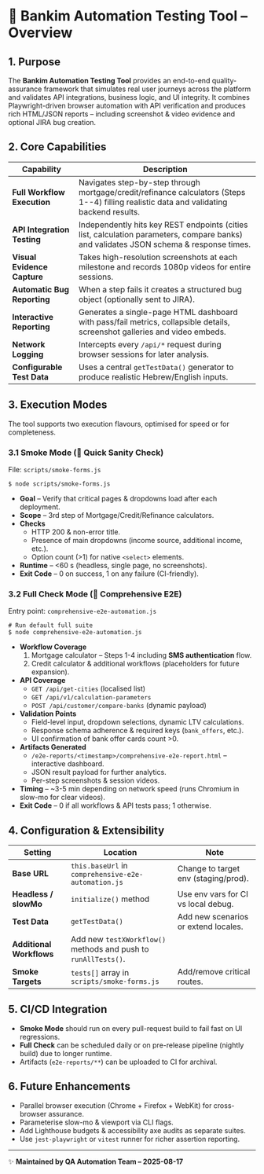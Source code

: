 # 🤖 Bankim Automation Testing Tool – Overview

## 1. Purpose
The **Bankim Automation Testing Tool** provides an end-to-end quality-assurance framework that simulates real user journeys across the platform and validates API integrations, business logic, and UI integrity.  It combines Playwright-driven browser automation with API verification and produces rich HTML/JSON reports – including screenshot & video evidence and optional JIRA bug creation.

## 2. Core Capabilities
| Capability | Description |
|------------|-------------|
| **Full Workflow Execution** | Navigates step-by-step through mortgage/credit/refinance calculators (Steps 1--4) filling realistic data and validating backend results. |
| **API Integration Testing** | Independently hits key REST endpoints (cities list, calculation parameters, compare banks) and validates JSON schema & response times. |
| **Visual Evidence Capture** | Takes high-resolution screenshots at each milestone and records 1080p videos for entire sessions. |
| **Automatic Bug Reporting** | When a step fails it creates a structured bug object (optionally sent to JIRA). |
| **Interactive Reporting** | Generates a single-page HTML dashboard with pass/fail metrics, collapsible details, screenshot galleries and video embeds. |
| **Network Logging** | Intercepts every `/api/*` request during browser sessions for later analysis. |
| **Configurable Test Data** | Uses a central `getTestData()` generator to produce realistic Hebrew/English inputs. |

## 3. Execution Modes
The tool supports two execution flavours, optimised for speed or for completeness.

### 3.1 Smoke Mode (🔎 **Quick Sanity Check**)
File: `scripts/smoke-forms.js`

```
$ node scripts/smoke-forms.js
```
* **Goal** – Verify that critical pages & dropdowns load after each deployment.
* **Scope** – 3rd step of Mortgage/Credit/Refinance calculators.
* **Checks**
  * HTTP 200 & non-error title.
  * Presence of main dropdowns (income source, additional income, etc.).
  * Option count (>1) for native `<select>` elements.
* **Runtime** – <60 s (headless, single page, no screenshots).
* **Exit Code** – 0 on success, 1 on any failure (CI-friendly).

### 3.2 Full Check Mode (🚀 **Comprehensive E2E**)  
Entry point: `comprehensive-e2e-automation.js`

```
# Run default full suite
$ node comprehensive-e2e-automation.js
```

* **Workflow Coverage**
  1. Mortgage calculator – Steps 1-4 including **SMS authentication** flow.
  2. Credit calculator & additional workflows (placeholders for future expansion).
* **API Coverage**
  * `GET /api/get-cities`  (localised list)
  * `GET /api/v1/calculation-parameters`
  * `POST /api/customer/compare-banks` (dynamic payload)
* **Validation Points**
  * Field-level input, dropdown selections, dynamic LTV calculations.
  * Response schema adherence & required keys (`bank_offers`, etc.).
  * UI confirmation of bank offer cards count >0.
* **Artifacts Generated**
  * `/e2e-reports/<timestamp>/comprehensive-e2e-report.html` – interactive dashboard.
  * JSON result payload for further analytics.
  * Per-step screenshots & session videos.
* **Timing** – ~3-5 min depending on network speed (runs Chromium in slow-mo for clear videos).
* **Exit Code** – 0 if all workflows & API tests pass; 1 otherwise.

## 4. Configuration & Extensibility
| Setting | Location | Note |
|---------|----------|------|
| **Base URL** | `this.baseUrl` in `comprehensive-e2e-automation.js` | Change to target env (staging/prod). |
| **Headless / slowMo** | `initialize()` method | Use env vars for CI vs local debug. |
| **Test Data** | `getTestData()` | Add new scenarios or extend locales. |
| **Additional Workflows** | Add new `testXWorkflow()` methods and push to `runAllTests()`. |
| **Smoke Targets** | `tests[]` array in `scripts/smoke-forms.js` | Add/remove critical routes.

## 5. CI/CD Integration
* **Smoke Mode** should run on every pull-request build to fail fast on UI regressions.
* **Full Check** can be scheduled daily or on pre-release pipeline (nightly build) due to longer runtime.
* Artifacts (`e2e-reports/**`) can be uploaded to CI for archival.

## 6. Future Enhancements
* Parallel browser execution (Chrome + Firefox + WebKit) for cross-browser assurance.
* Parameterise slow-mo & viewport via CLI flags.
* Add Lighthouse budgets & accessibility axe audits as separate suites.
* Use `jest-playwright` or `vitest` runner for richer assertion reporting.

---
✨ **Maintained by QA Automation Team – 2025-08-17**
